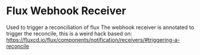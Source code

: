 # Flux Webhook Receiver
Used to trigger a reconciliation of flux
The webhook receiver is annotated to trigger the reconcile, this is a weird hack based on:
https://fluxcd.io/flux/components/notification/receivers/#triggering-a-reconcile